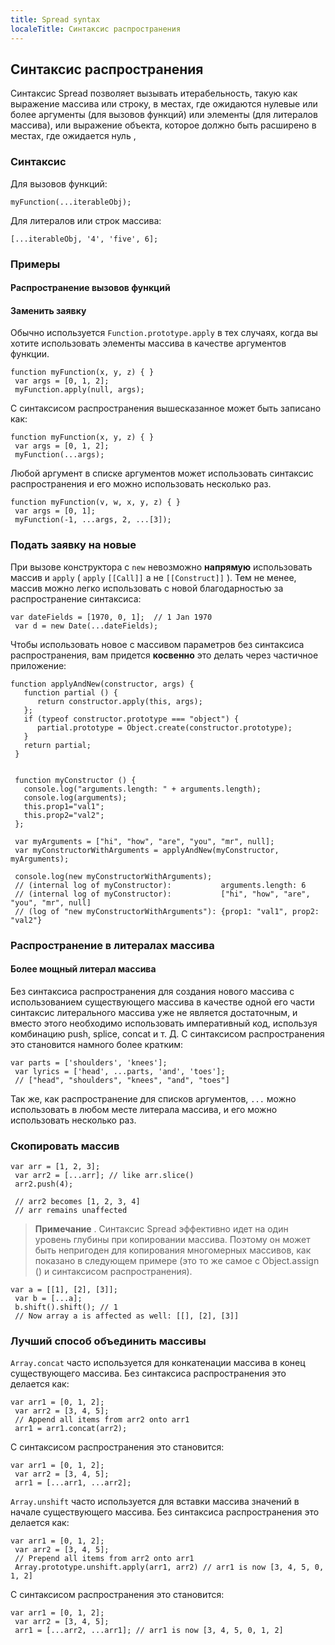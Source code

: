 ```yaml
---
title: Spread syntax
localeTitle: Синтаксис распространения
---
```

## Синтаксис распространения

Синтаксис Spread позволяет вызывать итерабельность, такую ​​как выражение массива или строку, в местах, где ожидаются нулевые или более аргументы (для вызовов функций) или элементы (для литералов массива), или выражение объекта, которое должно быть расширено в местах, где ожидается нуль ,

### Синтаксис

Для вызовов функций:
```
myFunction(...iterableObj); 
```

Для литералов или строк массива:
```
[...iterableObj, '4', 'five', 6]; 
```

### Примеры

#### Распространение вызовов функций

#### Заменить заявку

Обычно используется `Function.prototype.apply` в тех случаях, когда вы хотите использовать элементы массива в качестве аргументов функции.
```
function myFunction(x, y, z) { } 
 var args = [0, 1, 2]; 
 myFunction.apply(null, args); 
```

С синтаксисом распространения вышесказанное может быть записано как:
```
function myFunction(x, y, z) { } 
 var args = [0, 1, 2]; 
 myFunction(...args); 
```

Любой аргумент в списке аргументов может использовать синтаксис распространения и его можно использовать несколько раз.
```
function myFunction(v, w, x, y, z) { } 
 var args = [0, 1]; 
 myFunction(-1, ...args, 2, ...[3]); 
```

### Подать заявку на новые

При вызове конструктора с `new` невозможно **напрямую** использовать массив и `apply` ( `apply` `[[Call]]` а не `[[Construct]]` ). Тем не менее, массив можно легко использовать с новой благодарностью за распространение синтаксиса:
```
var dateFields = [1970, 0, 1];  // 1 Jan 1970 
 var d = new Date(...dateFields); 
```

Чтобы использовать новое с массивом параметров без синтаксиса распространения, вам придется **косвенно** это делать через частичное приложение:
```
function applyAndNew(constructor, args) { 
   function partial () { 
      return constructor.apply(this, args); 
   }; 
   if (typeof constructor.prototype === "object") { 
      partial.prototype = Object.create(constructor.prototype); 
   } 
   return partial; 
 } 
 
 
 function myConstructor () { 
   console.log("arguments.length: " + arguments.length); 
   console.log(arguments); 
   this.prop1="val1"; 
   this.prop2="val2"; 
 }; 
 
 var myArguments = ["hi", "how", "are", "you", "mr", null]; 
 var myConstructorWithArguments = applyAndNew(myConstructor, myArguments); 
 
 console.log(new myConstructorWithArguments); 
 // (internal log of myConstructor):           arguments.length: 6 
 // (internal log of myConstructor):           ["hi", "how", "are", "you", "mr", null] 
 // (log of "new myConstructorWithArguments"): {prop1: "val1", prop2: "val2"} 
```

### Распространение в литералах массива

#### Более мощный литерал массива

Без синтаксиса распространения для создания нового массива с использованием существующего массива в качестве одной его части синтаксис литерального массива уже не является достаточным, и вместо этого необходимо использовать императивный код, используя комбинацию push, splice, concat и т. Д. С синтаксисом распространения это становится намного более кратким:
```
var parts = ['shoulders', 'knees']; 
 var lyrics = ['head', ...parts, 'and', 'toes']; 
 // ["head", "shoulders", "knees", "and", "toes"] 
```

Так же, как распространение для списков аргументов, `...` можно использовать в любом месте литерала массива, и его можно использовать несколько раз.

### Скопировать массив
```
var arr = [1, 2, 3]; 
 var arr2 = [...arr]; // like arr.slice() 
 arr2.push(4); 
 
 // arr2 becomes [1, 2, 3, 4] 
 // arr remains unaffected 
```

> **Примечание** . Синтаксис Spread эффективно идет на один уровень глубины при копировании массива. Поэтому он может быть непригоден для копирования многомерных массивов, как показано в следующем примере (это то же самое с Object.assign () и синтаксисом распространения).
```
var a = [[1], [2], [3]]; 
 var b = [...a]; 
 b.shift().shift(); // 1 
 // Now array a is affected as well: [[], [2], [3]] 
```

### Лучший способ объединить массивы

`Array.concat` часто используется для конкатенации массива в конец существующего массива. Без синтаксиса распространения это делается как:
```
var arr1 = [0, 1, 2]; 
 var arr2 = [3, 4, 5]; 
 // Append all items from arr2 onto arr1 
 arr1 = arr1.concat(arr2); 
```

С синтаксисом распространения это становится:
```
var arr1 = [0, 1, 2]; 
 var arr2 = [3, 4, 5]; 
 arr1 = [...arr1, ...arr2]; 
```

`Array.unshift` часто используется для вставки массива значений в начале существующего массива. Без синтаксиса распространения это делается как:
```
var arr1 = [0, 1, 2]; 
 var arr2 = [3, 4, 5]; 
 // Prepend all items from arr2 onto arr1 
 Array.prototype.unshift.apply(arr1, arr2) // arr1 is now [3, 4, 5, 0, 1, 2] 
```

С синтаксисом распространения это становится:
```
var arr1 = [0, 1, 2]; 
 var arr2 = [3, 4, 5]; 
 arr1 = [...arr2, ...arr1]; // arr1 is now [3, 4, 5, 0, 1, 2] 

```
